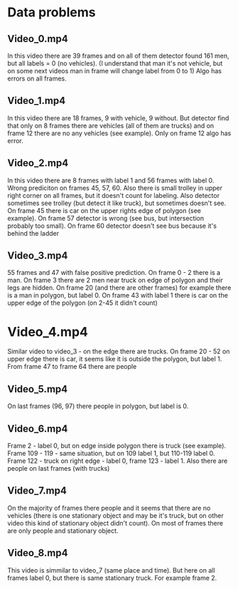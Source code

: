 # Data problems

## Video_0.mp4

In this video there are 39 frames and on all of them detector found 161 men, but all labels = 0 (no vehicles).
    (I understand that man it's not vehicle, but on some next videos man in frame will change label from 0 to 1)
Algo has errors on all frames.

## Video_1.mp4
In this video there are 18 frames, 9 with vehicle, 9 without. But detector find that only on 8 frames there are vehicles (all of them are trucks) and on frame 12 there are no any vehicles (see example).
Only on frame 12 algo has error.


## Video_2.mp4
In this video there are 8 frames with label 1 and 56 frames with label 0. Wrong prediciton on frames 45, 57, 60. Also there is small trolley in upper right corner on all frames, but it doesn't count for labeling. Also detector sometimes see trolley (but detect it like truck), but sometimes doesn't see. On frame 45 there is car on the upper rights edge of polygon (see example). On frame 57 detector is wrong (see bus, but intersection probably too small). On frame 60 detector doesn't see bus because it's behind the ladder


## Video_3.mp4
55 frames and 47 with false positive prediction.
On frame 0 - 2 there is a man. On frame 3 there are 2 men near truck on edge of polygon and their legs are hidden.
On frame 20 (and there are other frames) for example there is a man in polygon, but label 0.
On frame 43 with label 1 there is car on the upper edge of the polygon (on 2-45 it didn't count)


# Video_4.mp4
Similar video to video_3 - on the edge there are trucks.
On frame 20 - 52 on upper edge there is car, it seems like it is outside the polygon, but label 1. From frame 47 to frame 64 there are people


## Video_5.mp4
On last frames (96, 97) there people in polygon, but label is 0.


## Video_6.mp4
Frame 2 - label 0, but on edge inside polygon there is truck (see example).
Frame 109 - 119 - same situation, but on 109 label 1, but 110-119 label 0.
Frame 122 - truck on right edge - label 0, frame 123 - label 1.
Also there are people on last frames (with trucks)


## Video_7.mp4
On the majority of frames there people and it seems that there are no vehicles (there is one stationary object and may be it's truck, but on other video this kind of stationary object didn't count). On most of frames there are only people and stationary object.


## Video_8.mp4
This video is simmilar to video_7 (same place and time). But here on all frames label 0, but there is same stationary truck. For example frame 2.

